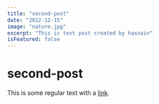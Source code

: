```yaml
---
title: "second-post"
date: "2022-12-15"
image: "nature.jpg"
excerpt: "This is test post created by hasnain"
isFeatured: false
---
```


# second-post

This is some regular text with a [link](google.com).
